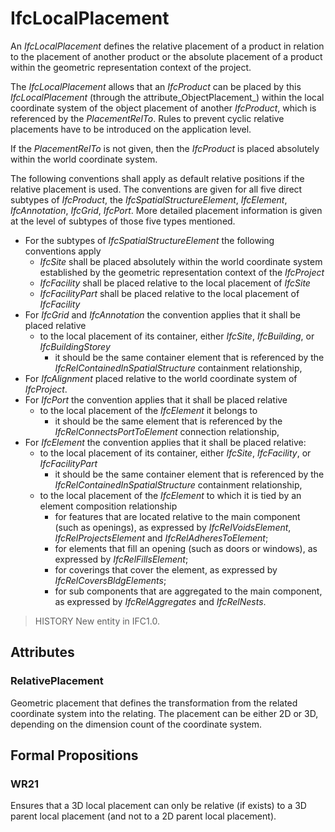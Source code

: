 # IfcLocalPlacement

An _IfcLocalPlacement_ defines the relative placement of a product in relation to the placement of another product or the absolute placement of a product within the geometric representation context of the project.<!-- end of definition -->

The _IfcLocalPlacement_ allows that an _IfcProduct_ can be placed by this _IfcLocalPlacement_ (through the attribute_ObjectPlacement_) within the local coordinate system of the object placement of another _IfcProduct_, which is referenced by the _PlacementRelTo_. Rules to prevent cyclic relative placements have to be introduced on the application level.

If the _PlacementRelTo_ is not given, then the _IfcProduct_ is placed absolutely within the world coordinate system.

The following conventions shall apply as default relative positions if the relative placement is used. The conventions are given for all five direct subtypes of _IfcProduct_, the _IfcSpatialStructureElement_, _IfcElement_, _IfcAnnotation_, _IfcGrid_, _IfcPort_. More detailed placement information is given at the level of subtypes of those five types mentioned.

* For the subtypes of _IfcSpatialStructureElement_ the following conventions apply
    * _IfcSite_ shall be placed absolutely within the world coordinate system established by the geometric representation context of the _IfcProject_
    * _IfcFacility_ shall be placed relative to the local placement of _IfcSite_
    * _IfcFacilityPart_ shall be placed relative to the local placement of _IfcFacility_
* For _IfcGrid_ and _IfcAnnotation_ the convention applies that it shall be placed relative
    *  to the local placement of its container, either _IfcSite_, _IfcBuilding_, or _IfcBuildingStorey_
        * it should be the same container element that is referenced by the _IfcRelContainedInSpatialStructure_ containment relationship,
*  For _IfcAlignment_ placed relative to the world coordinate system of _IfcProject_.
* For _IfcPort_ the convention applies that it shall be placed relative
    *  to the local placement of the _IfcElement_ it belongs to
        * it should be the same element that is referenced by the _IfcRelConnectsPortToElement_ connection relationship,
* For _IfcElement_ the convention applies that it shall be placed relative:
    *  to the local placement of its container, either _IfcSite_, _IfcFacility_, or _IfcFacilityPart_
        * it should be the same container element that is referenced by the _IfcRelContainedInSpatialStructure_ containment relationship,
    * to the local placement of the _IfcElement_ to which it is tied by an element composition relationship
        * for features that are located relative to the main component (such as openings), as expressed by _IfcRelVoidsElement_, _IfcRelProjectsElement_ and _IfcRelAdheresToElement_;
        * for elements that fill an opening (such as doors or windows), as expressed by _IfcRelFillsElement_;
        * for coverings that cover the element, as expressed by _IfcRelCoversBldgElements_;
        * for sub components that are aggregated to the main component, as expressed by _IfcRelAggregates_ and _IfcRelNests_.

> HISTORY  New entity in IFC1.0.

## Attributes

### RelativePlacement
Geometric placement that defines the transformation from the related coordinate system into the relating. The placement can be either 2D or 3D, depending on the dimension count of the coordinate system.

## Formal Propositions

### WR21
Ensures that a 3D local placement can only be relative (if exists) to a 3D parent local placement (and not to a 2D parent local placement).
